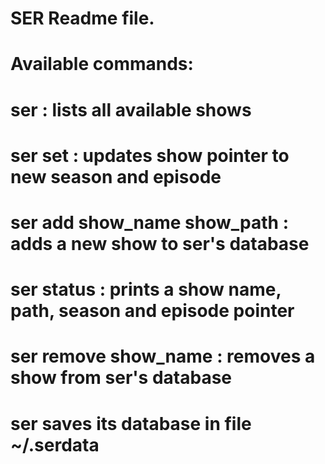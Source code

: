 # SER Readme file.
# Available commands: 
# ser : lists all available shows
# ser set <show> <season> <ep> : updates show pointer to new season and episode
# ser add show_name show_path : adds a new show to ser's database
# ser status <show> : prints a show name, path, season and episode pointer
# ser remove show_name : removes a show from ser's database
#
# ser saves its database in file ~/.serdata

 